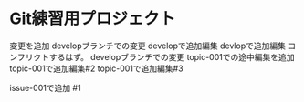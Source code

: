 # Git練習用プロジェクト

変更を追加
developブランチでの変更 developで追加編集
devlopで追加編集 コンフリクトするはず。
developブランチでの変更
topic-001での途中編集を追加
topic-001で追加編集#2
topic-001で追加編集#3

issue-001で追加 #1
